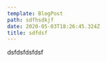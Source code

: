 ```yaml
---
template: BlogPost
path: sdfhsdkjf
date: 2020-05-03T18:26:45.324Z
title: sdfdsf
---
```

dsfdsfdsfdsf
